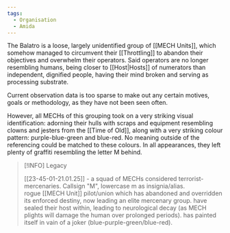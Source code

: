 ```yaml
---
tags:
  - Organisation
  - Amida
---
```

The Balatro is a loose, largely unidentified group of [[MECH Units]], which somehow managed to circumvent their [[Throttling]] to abandon their objectives and overwhelm their operators. 
Said operators are no longer resembling humans, being closer to [[Host|Hosts]] of numerators than independent, dignified people, having their mind broken and serving as processing substrate. 

Current observation data is too sparse to make out any certain motives, goals or methodology, as they have not been seen often. 

However, all MECHs of this grouping took on a very striking visual identification: adorning their hulls with scraps and equipment resembling clowns and jesters from the [[Time of Old]], along with a very striking colour pattern: purple-blue-green and blue-red. No meaning outside of the referencing could be matched to these colours. 
In all appearances, they left plenty of graffiti resembling the letter M behind. 

> [!INFO] Legacy
> 
> [[23-45-01-21.01.25]] - a squad of MECHs considered terrorist-mercenaries. Callsign "M", lowercase m as insignia/alias.  
> rogue [[MECH Unit]] pilot/union which has abandoned and overridden its enforced destiny, now leading an elite mercenary group. 
> have sealed their host within, leading to neurological decay (as MECH plights will damage the human over prolonged periods).
> has painted itself in vain of a joker (blue-purple-green/blue-red). 
> 
> 